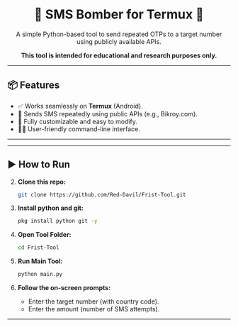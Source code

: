 <div align="center">
  <h1>📱 SMS Bomber for Termux 📱</h1>
  <p>A simple Python-based tool to send repeated OTPs to a target number using publicly available APIs.</p>
  <p><strong>This tool is intended for educational and research purposes only.</strong></p>
</div>

---

## 📦 Features

- ✅ Works seamlessly on **Termux** (Android).
- 🚀 Sends SMS repeatedly using public APIs (e.g., Bikroy.com).
- 🔧 Fully customizable and easy to modify.
- 👨‍💻 User-friendly command-line interface.

---

---

## ▶️ How to Run



2.  **Clone this repo:**
    ```bash
    git clone https://github.com/Red-Davil/Frist-Tool.git
    ```
1.  **Install python and git:**
    ```bash
    pkg install python git -y
    ```

3.  **Open Tool Folder:**
    ```bash
    cd Frist-Tool
    ```
4.  **Run Main Tool:**
    ```bash
    python main.py
    ```
5.  **Follow the on-screen prompts:**
    -   Enter the target number (with country code).
    -   Enter the amount (number of SMS attempts).

---
